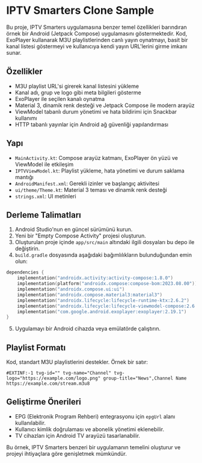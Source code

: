 # IPTV Smarters Clone Sample

Bu proje, IPTV Smarters uygulamasına benzer temel özellikleri barındıran örnek bir Android (Jetpack Compose) uygulamasını göstermektedir. Kod, ExoPlayer kullanarak M3U playlistlerinden canlı yayın oynatmayı, basit bir kanal listesi göstermeyi ve kullanıcıya kendi yayın URL'lerini girme imkanı sunar.

## Özellikler

- M3U playlist URL'si girerek kanal listesini yükleme
- Kanal adı, grup ve logo gibi meta bilgileri gösterme
- ExoPlayer ile seçilen kanalı oynatma
- Material 3, dinamik renk desteği ve Jetpack Compose ile modern arayüz
- ViewModel tabanlı durum yönetimi ve hata bildirimi için Snackbar kullanımı
- HTTP tabanlı yayınlar için Android ağ güvenliği yapılandırması

## Yapı

- `MainActivity.kt`: Compose arayüz katmanı, ExoPlayer ön yüzü ve ViewModel ile etkileşim
- `IPTVViewModel.kt`: Playlist yükleme, hata yönetimi ve durum saklama mantığı
- `AndroidManifest.xml`: Gerekli izinler ve başlangıç aktivitesi
- `ui/theme/Theme.kt`: Material 3 teması ve dinamik renk desteği
- `strings.xml`: UI metinleri

## Derleme Talimatları

1. Android Studio'nun en güncel sürümünü kurun.
2. Yeni bir "Empty Compose Activity" projesi oluşturun.
3. Oluşturulan proje içinde `app/src/main` altındaki ilgili dosyaları bu depo ile değiştirin.
4. `build.gradle` dosyasında aşağıdaki bağımlılıkların bulunduğundan emin olun:

```kotlin
dependencies {
    implementation("androidx.activity:activity-compose:1.8.0")
    implementation(platform("androidx.compose:compose-bom:2023.08.00"))
    implementation("androidx.compose.ui:ui")
    implementation("androidx.compose.material3:material3")
    implementation("androidx.lifecycle:lifecycle-runtime-ktx:2.6.2")
    implementation("androidx.lifecycle:lifecycle-viewmodel-compose:2.6.2")
    implementation("com.google.android.exoplayer:exoplayer:2.19.1")
}
```

5. Uygulamayı bir Android cihazda veya emülatörde çalıştırın.

## Playlist Formatı

Kod, standart M3U playlistlerini destekler. Örnek bir satır:

```
#EXTINF:-1 tvg-id="" tvg-name="Channel" tvg-logo="https://example.com/logo.png" group-title="News",Channel Name
https://example.com/stream.m3u8
```

## Geliştirme Önerileri

- EPG (Elektronik Program Rehberi) entegrasyonu için `epgUrl` alanı kullanılabilir.
- Kullanıcı kimlik doğrulaması ve abonelik yönetimi eklenebilir.
- TV cihazları için Android TV arayüzü tasarlanabilir.

Bu örnek, IPTV Smarters benzeri bir uygulamanın temelini oluşturur ve projeyi ihtiyaçlara göre genişletmek mümkündür.
